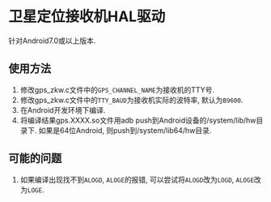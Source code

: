 # 卫星定位接收机HAL驱动

针对Android7.0或以上版本.

## 使用方法

1. 修改gps_zkw.c文件中的`GPS_CHANNEL_NAME`为接收机的TTY号.
2. 修改gps_zkw.c文件中的`TTY_BAUD`为接收机实际的波特率, 默认为`B9600`.
3. 在Android开发环境下编译.
4. 将编译结果gps.XXXX.so文件用adb push到Android设备的/system/lib/hw目录下. 如果是64位Android, 则push到/system/lib64/hw目录.

## 可能的问题

1. 如果编译出现找不到`ALOGD`, `ALOGE`的报错, 可以尝试将`ALOGD`改为`LOGD`, `ALOGE`改为`LOGE`.